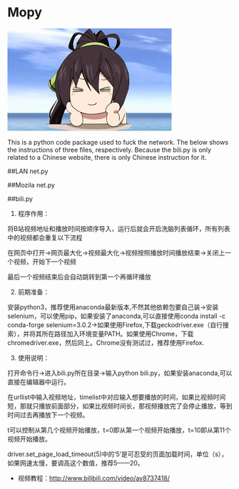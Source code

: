 # Mopy
![](Moppy.jpg)

This is a python code package used to fuck the network. The below shows the instructions of three files, respectively. Because the bili.py is only related to a Chinese website, there is only Chinese instruction for it.

##LAN net.py

##Mozila net.py

##bili.py

1. 程序作用：

将B站视频地址和播放时间按顺序导入，运行后就会开启洗脑列表循环，所有列表中的视频都会重复以下流程

在网页中打开->网页最大化->视频最大化->视频按照播放时间播放结束->关闭上一个视频，开始下一个视频

最后一个视频结束后会自动跳转到第一个再循环播放

2. 前期准备：

安装python3，推荐使用anaconda最新版本,不然其他依赖包要自己装->安装selenium，可以使用pip，如果安装了anaconda,可以直接使用conda install -c conda-forge selenium=3.0.2->如果使用Firefox,下载geckodriver.exe（自行搜索），并将其所在路径加入环境变量PATH。如果使用Chrome，下载chromedriver.exe，然后同上。Chrome没有测试过，推荐使用Firefox.

3. 使用说明：

打开命令行->进入bili.py所在目录->输入python bili.py，如果安装anaconda,可以直接在编辑器中运行。

在urllist中输入视频地址，timelist中对应输入想要播放的时间，如果比视频时间短，那就只播放前面部分，如果比视频时间长，那视频播放完了会停止播放，等到时间过去再播放下一个视频。

t可以控制从第几个视频开始播放，t=0即从第一个视频开始播放，t=10即从第11个视频开始播放。

driver.set_page_load_timeout(5)中的‘5’是可忍受的页面加载时间，单位（s），如果网速太慢，要调高这个数值，推荐5——20。

* 视频教程：http://www.bilibili.com/video/av8737418/
